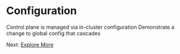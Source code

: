 # Configuration

Control plane is managed via in-cluster configuration
Demonstrate a change to global config that cascades

Next: [Explore More](../03-explore.md)